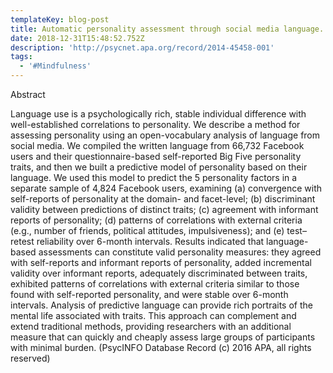 ```yaml
---
templateKey: blog-post
title: Automatic personality assessment through social media language.
date: 2018-12-31T15:48:52.752Z
description: 'http://psycnet.apa.org/record/2014-45458-001'
tags:
  - '#Mindfulness'
---
```

Abstract

Language use is a psychologically rich, stable individual difference with well-established correlations to personality. We describe a method for assessing personality using an open-vocabulary analysis of language from social media. We compiled the written language from 66,732 Facebook users and their questionnaire-based self-reported Big Five personality traits, and then we built a predictive model of personality based on their language. We used this model to predict the 5 personality factors in a separate sample of 4,824 Facebook users, examining (a) convergence with self-reports of personality at the domain- and facet-level; (b) discriminant validity between predictions of distinct traits; (c) agreement with informant reports of personality; (d) patterns of correlations with external criteria (e.g., number of friends, political attitudes, impulsiveness); and (e) test–retest reliability over 6-month intervals. Results indicated that language-based assessments can constitute valid personality measures: they agreed with self-reports and informant reports of personality, added incremental validity over informant reports, adequately discriminated between traits, exhibited patterns of correlations with external criteria similar to those found with self-reported personality, and were stable over 6-month intervals. Analysis of predictive language can provide rich portraits of the mental life associated with traits. This approach can complement and extend traditional methods, providing researchers with an additional measure that can quickly and cheaply assess large groups of participants with minimal burden. (PsycINFO Database Record (c) 2016 APA, all rights reserved)
